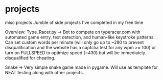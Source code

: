 # projects
misc projects
Jumble of side projects I've completed in my free time

Overview:
Type_Racer.py -> Bot to compete on typeracer.com with automated game entry, text detection, and human-like keystroke patterns.
  Can set custom words per minute (will only go up to ~280 to prevent disqualification and the website has a captcha test for
  any wpm >= 100) or turn on FULLSPEED to optimize speed (~430) but will be immediately disqualified for cheating.
  
Snake -> Very simple snake game made in pygame. Will use as template for NEAT testing along with other projects.
